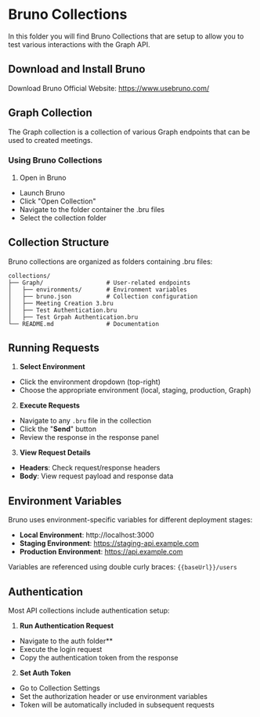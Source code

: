 # Bruno Collections
In this folder you will find Bruno Collections that are setup to allow you to test various interactions with the Graph API.

## Download and Install Bruno
Download Bruno
Official Website: https://www.usebruno.com/

## Graph Collection
The Graph collection is a collection of various Graph endpoints that can be used to created meetings.  

### Using Bruno Collections
1. Open in Bruno
- Launch Bruno
- Click "Open Collection"
- Navigate to the folder container the .bru files
- Select the collection folder

## Collection Structure
Bruno collections are organized as folders containing .bru files:
```
collections/
├── Graph/                  # User-related endpoints
│   ├── environments/       # Environment variables
│   ├── bruno.json          # Collection configuration
│   ├── Meeting Creation 3.bru
│   ├── Test Authentication.bru
│   ├── Test Grpah Authentication.bru
└── README.md               # Documentation
```

## Running Requests
1. **Select Environment**
- Click the environment dropdown (top-right)
- Choose the appropriate environment (local, staging, production, Graph)

2. **Execute Requests**
- Navigate to any `.bru` file in the collection
- Click the "**Send**" button
- Review the response in the response panel

3. **View Request Details**
- **Headers**: Check request/response headers
- **Body**: View request payload and response data

## Environment Variables
Bruno uses environment-specific variables for different deployment stages:

- **Local Environment**: http://localhost:3000
- **Staging Environment**: https://staging-api.example.com
- **Production Environment**: https://api.example.com

Variables are referenced using double curly braces: `{{baseUrl}}/users`

## Authentication
Most API collections include authentication setup:

1. **Run Authentication Request**
- Navigate to the auth folder**
- Execute the login request
- Copy the authentication token from the response

2. **Set Auth Token**
- Go to Collection Settings
- Set the authorization header or use environment variables
- Token will be automatically included in subsequent requests

